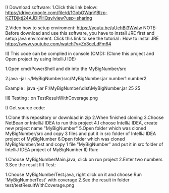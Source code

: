 I) Download software:
1.Click this link below: https://drive.google.com/file/d/1GobOWqnYBlzp-KZTDjktj24AJDIPHQsy/view?usp=sharing

2.Video how to setup enviroment: https://youtu.be/uUehBj3WwIw 
NOTE: Before download and use this software, you have to install JRE first and setup java enviroment.
Click this link to see the tutorial : How to instal JRE https://www.youtube.com/watch?v=Zx3ceLdFm64

II) This code can be complied in console (CMD): (Clone this project and Open project by using IntelliJ IDE)

1.Open cmd/PowerShell and dir into the MyBigNumber/src

2.java -jar ~/MyBigNumber/src/MyBigNumber.jar number1 number2

Example : java -jar F:\MyBigNumber\dist\MyBigNumber.jar 25 25

III) Testing : on TestResultWithCoverage.png

I) Get source code:

1.Clone this repository or download in zip
2.When finished cloning
3.Choose NetBean or IntelliJ IDEA to run this project
4.I choose IntelliJ IDEA, create new project name "MyBigNumber"
5.Open folder which was cloned MyBigNumber/src and copy 3 files and put it in src folder of IntelliJ IDEA project of MyBigNumber
6.Open folder which was cloned MyBigNumber/test and copy 1 file "MyBigNumber" and put it in src folder of IntelliJ IDEA project of MyBigNumber
II) Run:

1.Choose MyBigNumberMain.java, click on run project
2.Enter two numbers
3.See the result
III) Test:

1.Choose MyBigNumberTest.java, right click on it and choose Run 'MyBigNumberTest' with coverage
2.See the result in folder test/testResultWithCoverage.png
